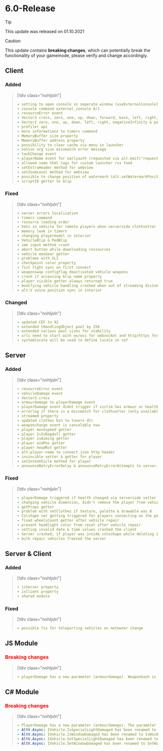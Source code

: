 # 6.0-Release

> [!TIP]
> This update was released on 01.10.2021

> [!CAUTION]
> This update contains **breaking changes**, which can potentially break the functionality of your gamemode, please verify and change accordingly.

## Client

### Added

> [!div class="nohljsln"]
> ```yaml
> - setting to open console in seperate window (useExternalConsole)
> - console command external_console 0/1
> - resourceError event
> - Vector3 cross, zero, one, up, down, forward, back, left, right, negativeInfinity & positiveInfinity
> - Vector2 zero, one, up, down, left, right, negativeInfinity & positiveInfinity
> - profiler api
> - more informations to timers command
> - MemoryBuffer size property
> - MemoryBuffer address property
> - possibility to clear cache via menu in launcher
> - native arg size missmatch error message
> - taskChange event
> - playerName event for earlyauth (requested via alt.emit("requestPlayerName"))
> - allowed some html tags for custom launcher rss feed
> - setExtraHeader method for webview
> - setZoomLevel method for webview
> - possible to change position of watermark (alt.setWatermarkPosition)
> - scriptID getter to blip
> ```

### Fixed

> [!div class="nohljsln"]
> ```yaml
> - server errors localization
> - timers command
> - resource loading order
> - hats in vehicle for remote players when serverside clothsetter was used
> - memory leak in timers
> - changing playermodel in interior
> - VehicleBlip & PedBlip
> - ime input method crash
> - abort button while downloading ressources
> - vehicle maxGear getter
> - problems with SLI
> - checkpoint color property
> - fist fight sync on first connect
> - weaponswap configflag deactivated vehicle weapons
> - crash if accessing blip name property
> - player visible getter always returned true
> - modifying vehicle handling crashed when out of streaming distance
> - alt:V voice position sync in interior
> ```

### Changed

> [!div class="nohljsln"]
> ```yaml
> - updated CEF to 92
> - extended CHandlingObject pool by 256
> - extended various pool sizes for stability
> - urls need to start with ws/wss for websocket and http/https for http client
> - systemlocale will be used to define locale in cef
> ```

## Server

### Added

> [!div class="nohljsln"]
> ```yaml
> - resourceError event
> - vehicleDamage event
> - Vector3.cross
> - armourdamage to playerDamage event
> - playerDamage event didnt trigger if victim has armour or health greater then 200
> - errorlog if there is a missmatch for clothsetter (only available in debug)
> - streamed property
> - updated clothes bin to tuners dlc
> - weaponchange event is cancelable now
> - player movespeed getter
> - player IsInRagdoll getter
> - player isAiming getter
> - player aimPos getter
> - player headRot getter
> - alt-player-name to connect.json http header
> - invincible setter & getter for player
> - setIntoVehicle method for player
> - announceRetryErrorDelay & announceRetryErrorAttempts to server.cfg
> ```

### Fixed

> [!div class="nohljsln"]
> ```yaml
> - playerDamage triggered if health changed via serverside setter
> - changing vehicle dimension, didn't remove the player from vehicle
> - getProps getter
> - problem with setClothes if texture, palette & drawable was 0
> - Colshape not getting triggered for players connecting on the position of the Colshape
> - fixed wheelsCount getter after vehicle repair
> - prevent headlight color from reset after vehicle repair
> - setting invalid date & time values crashed the client
> - Server crashed, if player was inside coleshape while deleting it
> - bulk repair vehicles freezed the server
> ```

## Server & Client

### Added

> [!div class="nohljsln"]
> ```yaml
> - isServer property
> - isClient property
> - shared module
> ```

### Fixed

> [!div class="nohljsln"]
> ```yaml
> - possible fix for teleporting vehicles on netowner change
> ```

## JS Module

### <span style="color: red;">Breaking changes</span>

> [!div class="nohljsln"]
> ```yaml
> - playerDamage has a new parameter (armourdamage). Weaponhash is now the 5th parameter instead of the 4th.
> ```

## C# Module

### <span style="color: red;">Breaking changes</span>

> [!div class="nohljsln"]
> ```yaml
> - PlayerDamage has a new parameter (armourdamage). The parameter is the 5th parameter now.
> - AltV.Async: IVehicle.IsSpecialLightDamaged has been renamed to IsSpecialLightDamagedAsync
> - AltV.Async: IVehicle.IsWindowDamaged has been renamed to IsWindowDamagedAsync
> - AltV.Async: IVehicle.SetSpecialLightDamaged has been renamed to SetSpecialLightDamagedAsync
> - AltV.Async: IVehicle.SetWindowDamaged has been renamed to SetWindowDamagedAsync
> ```
